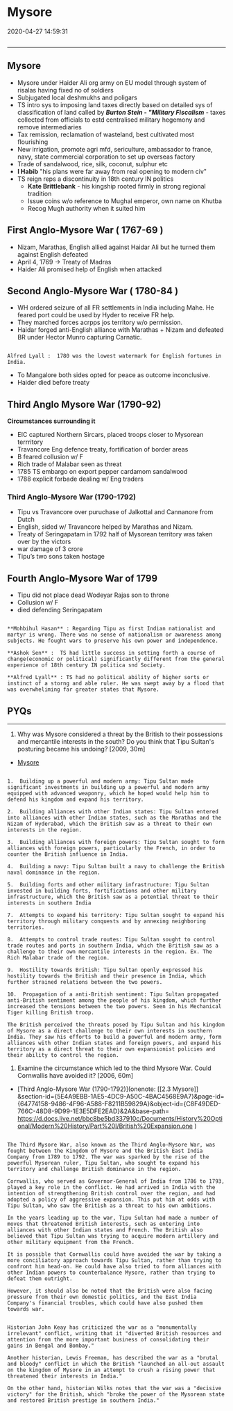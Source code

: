 # Mysore

2020-04-27 14:59:31

```toc
```

---

## Mysore

- Mysore under Haider Ali org army on EU model through system of risalas having fixed no of soldiers
- Subjugated local deshmukhs and poligars
- TS intro sys to imposing land taxes directly based on detailed sys of classification of land called by ***Burton Stein - "Military Fiscalism*** - taxes collected from officials to estd centralised military hegemony and remove intermediaries
- Tax remission, reclamation of wasteland, best cultivated most flourishing
- New irrigation, promote agri mfd, sericulture, ambassador to france, navy, state commercial corporation to set up overseas factory
- Trade of sandalwood, rice, silk, coconut, sulphur etc
- **I Habib** "his plans were far away from real opening to modern civ"
- TS reign reps a discontinuity in 18th century IN politics
    - **Kate Brittlebank** - his kingship rooted firmly in strong regional tradition
    - Issue coins w/o reference to Mughal emperor, own name on Khutba
    - Recog Mugh authority when it suited him

## First Anglo-Mysore War ( 1767-69 )

- Nizam, Marathas, English allied against Haidar Ali but he turned them against English defeated
- April 4, 1769 -> Treaty of Madras
- Haider Ali promised help of English when attacked

## Second Anglo-Mysore War ( 1780-84 ) 

- WH ordered seizure of all FR settlements in India including Mahe. He feared port could be used by Hyder to receive FR help.
- They marched forces acrpps jos territory w/o permission.
- Haidar forged anti-English alliance with Marathas + Nizam and defeated BR under Hector Munro capturing Carnatic.

```ad-Views

Alfred Lyall :  1780 was the lowest watermark for English fortunes in India.

```

- To Mangalore both sides opted for peace as outcome inconclusive.
- Haider died before treaty

## Third Anglo Mysore War (1790-92)

**Circumstances surrounding it**

- EIC captured Northern Sircars, placed troops closer to Mysorean terrritory
- Travancore Eng defence treaty, fortification of border areas
- B feared collusion w/ F
- Rich trade of Malabar seen as threat
- 1785 TS embargo on export pepper cardamom sandalwood
- 1788 explicit forbade dealing w/ Eng traders

### Third Anglo-Mysore War (1790-1792)

- Tipu vs Travancore over puruchase of Jalkottal and Cannanore from Dutch
- English, sided w/ Travancore helped by Marathas and Nizam.
- Treaty of Seringapatam in 1792 half of Mysorean territory was taken over by the victors
- war damage of 3 crore
- Tipu’s two sons taken hostage

## Fourth Anglo-Mysore War of 1799

- Tipu did not place dead Wodeyar Rajas son to throne
- Collusion w/ F
- died defending Seringapatam

```ad-Views

**Mohbihul Hasan** : Regarding Tipu as first Indian nationalist and martyr is wrong. There was no sense of nationalism or awareness among subjects. He fought wars to preserve his own power and independence.

**Ashok Sen** :  TS had little success in setting forth a course of change(economic or political) significantly different from the general experience of 18th century IN politica snd Society.

**Alfred Lyall** : TS had no political ability of higher sorts or instinct of a storng and able ruler. He was swept away by a flood that was overwheliming far greater states that Mysore. 

```

## PYQs

---

1. Why was Mysore considered a threat by the British to their possessions and mercantile interests in the south? Do you think that Tipu Sultan's posturing became his undoing? [2009, 30m]
- [Mysore](onenote:[[Mysore]]&section-id={5E4A9EBB-1AE5-4DC9-A50C-4BAC4568E9A7}&page-id={64774158-9486-4F96-A588-F8211B59829A}&object-id={539EFD18-446B-457C-8CEA-80D355B87E10}&2E&base-path=https://d.docs.live.net/bbc8be5bd337910c/Documents/History%20Optional/Modern%20History/Part%20I/British%20Expansion.one)

```ad-Answer

1.  Building up a powerful and modern army: Tipu Sultan made significant investments in building up a powerful and modern army equipped with advanced weaponry, which he hoped would help him to defend his kingdom and expand his territory.
    
2.  Building alliances with other Indian states: Tipu Sultan entered into alliances with other Indian states, such as the Marathas and the Nizam of Hyderabad, which the British saw as a threat to their own interests in the region.
    
3.  Building alliances with foreign powers: Tipu Sultan sought to form alliances with foreign powers, particularly the French, in order to counter the British influence in India.
    
4.  Building a navy: Tipu Sultan built a navy to challenge the British naval dominance in the region.
    
5.  Building forts and other military infrastructure: Tipu Sultan invested in building forts, fortifications and other military infrastructure, which the British saw as a potential threat to their interests in southern India
    
7.  Attempts to expand his territory: Tipu Sultan sought to expand his territory through military conquests and by annexing neighboring territories. 
    
8.  Attempts to control trade routes: Tipu Sultan sought to control trade routes and ports in southern India, which the British saw as a challenge to their own mercantile interests in the region. Ex. The Rich Malabar trade of the region.
    
9.  Hostility towards British: Tipu Sultan openly expressed his hostility towards the British and their presence in India, which further strained relations between the two powers.
    
10.  Propagation of a anti-British sentiment: Tipu Sultan propagated anti-British sentiment among the people of his kingdom, which further increased the tensions between the two powers. Seen in his Mechanical Tiger killing British troop.

The British perceived the threats posed by Tipu Sultan and his kingdom of Mysore as a direct challenge to their own interests in southern India. They saw his efforts to build a powerful and modern army, form alliances with other Indian states and foreign powers, and expand his territory as a direct threat to their own expansionist policies and their ability to control the region.

```

1. Examine the circumstance which led to the third Mysore War. Could Cornwallis have avoided it? [2006, 60m]
- [Third Anglo-Mysore War (1790-1792)](onenote: [[2.3 Mysore]] &section-id={5E4A9EBB-1AE5-4DC9-A50C-4BAC4568E9A7}&page-id={64774158-9486-4F96-A588-F8211B59829A}&object-id={C8F49DED-766C-48D8-9D99-1E3E5DFE2EAD}&2A&base-path= <https://d.docs.live.net/bbc8be5bd337910c/Documents/History%20Optional/Modern%20History/Part%20I/British%20Expansion.one> )

```ad-Answer

The Third Mysore War, also known as the Third Anglo-Mysore War, was fought between the Kingdom of Mysore and the British East India Company from 1789 to 1792. The war was sparked by the rise of the powerful Mysorean ruler, Tipu Sultan, who sought to expand his territory and challenge British dominance in the region.

Cornwallis, who served as Governor-General of India from 1786 to 1793, played a key role in the conflict. He had arrived in India with the intention of strengthening British control over the region, and had adopted a policy of aggressive expansion. This put him at odds with Tipu Sultan, who saw the British as a threat to his own ambitions.

In the years leading up to the war, Tipu Sultan had made a number of moves that threatened British interests, such as entering into alliances with other Indian states and French. The British also believed that Tipu Sultan was trying to acquire modern artillery and other military equipment from the French.

It is possible that Cornwallis could have avoided the war by taking a more conciliatory approach towards Tipu Sultan, rather than trying to confront him head-on. He could have also tried to form alliances with other Indian powers to counterbalance Mysore, rather than trying to defeat them outright.

However, it should also be noted that the British were also facing pressure from their own domestic politics, and the East India Company's financial troubles, which could have also pushed them towards war.

```

```ad-Views

Historian John Keay has criticized the war as a "monumentally irrelevant" conflict, writing that it "diverted British resources and attention from the more important business of consolidating their gains in Bengal and Bombay."

Another historian, Lewis Freeman, has described the war as a "brutal and bloody" conflict in which the British "launched an all-out assault on the kingdom of Mysore in an attempt to crush a rising power that threatened their interests in India."

On the other hand, historian Wilks notes that the war was a "decisive victory" for the British, which "broke the power of the Mysorean state and restored British prestige in southern India."

```
